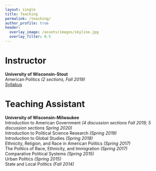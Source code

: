 ```yaml
---
layout: single
title: Teaching
permalink: /teaching/
author_profile: true
header:
  overlay_image: /assets/images/skyline.jpg
  overlay_filter: 0.5
---
```


# Instructor

**University of Wisconsin-Stout** <br>
American Politics _(2 sections, Fall 2019)_ <br>
[Syllabus](https://ajheideman.github.io/online_syllabus_Fall19.pdf) 
<!-- <a href="https://ajheideman.github.io/ajheideman.github.io/resources/online_syllabus_Fall19.pdf" target="_blank">Syllabus</a> -->

# Teaching Assistant

**University of Wisconsin-Milwaukee** <br>
Introduction to American Government _(4 discussion sections Fall 2019; 5 discussion sections Spring 2020)_ <br>
Introduction to Political Science Research _(Spring 2019)_ <br>
Introduction to Global Studies _(Spring 2018)_ <br>
Ethnicity, Religion, and Race in American Politics _(Spring 2017)_ <br>
The Politics of Race, Ethnicity, and Immigration _(Spring 2017)_ <br>
Comparative Political Systems _(Spring 2015)_ <br>
Urban Politics _(Spring 2015)_ <br>
State and Local Politics _(Fall 2014)_ <br>
